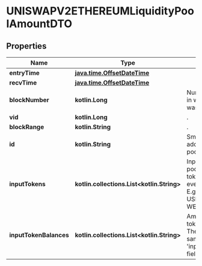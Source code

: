 
# UNISWAPV2ETHEREUMLiquidityPoolAmountDTO

## Properties
Name | Type | Description | Notes
------------ | ------------- | ------------- | -------------
**entryTime** | [**java.time.OffsetDateTime**](java.time.OffsetDateTime.md) |  |  [optional]
**recvTime** | [**java.time.OffsetDateTime**](java.time.OffsetDateTime.md) |  |  [optional]
**blockNumber** | **kotlin.Long** | Number of block in which entity was recorded. |  [optional]
**vid** | **kotlin.Long** | . |  [optional]
**blockRange** | **kotlin.String** | . |  [optional]
**id** | **kotlin.String** | Smart contract address of the pool |  [optional]
**inputTokens** | **kotlin.collections.List&lt;kotlin.String&gt;** | Input tokens of the pool (not input tokens of the event/transaction). E.g. WETH and USDC from a WETH-USDC pool |  [optional]
**inputTokenBalances** | **kotlin.collections.List&lt;kotlin.String&gt;** | Amount of input tokens in the pool. The ordering is the same as the pool&#39;s &#39;inputTokens&#39; field. |  [optional]



